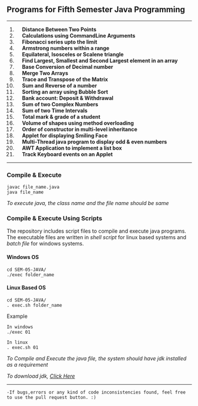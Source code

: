 ## Programs for Fifth Semester Java Programming

---

01. &emsp; **Distance Between Two Points**
02. &emsp; **Calculations using CommandLine Arguments**
03. &emsp; **Fibonacci series upto the limit**
04. &emsp; **Armstrong numbers within a range**
05. &emsp; **Equilateral, Isosceles or Scalene triangle**
06. &emsp; **Find Largest, Smallest and Second Largest element in an array**
07. &emsp; **Base Conversion of Decimal number**
08. &emsp; **Merge Two Arrays**
09. &emsp; **Trace and Transpose of the Matrix**
10. &emsp; **Sum and Reverse of a number**
11. &emsp; **Sorting an array using Bubble Sort**
12. &emsp; **Bank account: Deposit & Withdrawal**
13. &emsp; **Sum of two Complex Numbers**
14. &emsp; **Sum of two Time Intervals**
15. &emsp; **Total mark & grade of a student**
16. &emsp; **Volume of shapes using method overloading**
17. &emsp; **Order of constructor in multi-level inheritance**
18. &emsp; **Applet for displaying Smiling Face**
19. &emsp; **Multi-Thread java program to display odd & even numbers**
20. &emsp; **AWT Application to implement a list box**
21. &emsp; **Track Keyboard events on an Applet**

---

### Compile & Execute
```shell
javac file_name.java
java file_name
```
*To execute java, the class name and the file name should be same*


### Compile & Execute Using Scripts
The repository includes script files to compile and execute java programs. The executable files are written in *shell script* for linux based systems and *batch file* for windows systems.
#### Windows OS
```
cd SEM-05-JAVA/
./exec folder_name
```
#### Linux Based OS
```
cd SEM-05-JAVA/
. exec.sh folder_name
```

Example
```
In windows
./exec 01

In linux
. exec.sh 01
```


*To Compile and Execute the java file, the system should have jdk installed as a requirement*

*To download jdk, [Click Here](https://www.oracle.com/java/technologies/downloads/)*

---

	-If bugs,errors or any kind of code inconsistencies found, feel free to use the pull request button. :)
